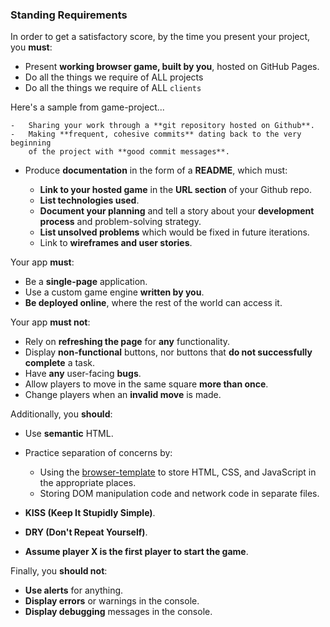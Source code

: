 ### Standing Requirements

In order to get a satisfactory score, by the time you present your project, you
**must**:

-   Present **working browser game, built by you**, hosted on GitHub Pages.
-   Do all the things we require of ALL projects
-   Do all the things we require of ALL `clients`


Here's a sample from game-project...



    -   Sharing your work through a **git repository hosted on Github**.
    -   Making **frequent, cohesive commits** dating back to the very beginning
        of the project with **good commit messages**.

-   Produce **documentation** in the form of a **README**, which must:

    -   **Link to your hosted game** in the **URL section** of your Github
        repo.
    -   **List technologies used**.
    -   **Document your planning** and tell a story about your **development
        process** and problem-solving strategy.
    -   **List unsolved problems** which would be fixed in future iterations.
    -   Link to **wireframes and user stories**.

Your app **must**:

-   Be a **single-page** application.
-   Use a custom game engine **written by you**.
-   **Be deployed online**, where the rest of the world can access it.




Your app **must not**:

-   Rely on **refreshing the page** for **any** functionality.
-   Display **non-functional** buttons, nor buttons that **do not successfully
    complete** a task.
-   Have **any** user-facing **bugs**.
-   Allow players to move in the same square **more than once**.
-   Change players when an **invalid move** is made.

Additionally, you **should**:

-   Use **semantic** HTML.
-   Practice separation of concerns by:

    -   Using the [browser-template](https://github.com/ga-wdi-boston/browser-template) to
        store HTML, CSS, and JavaScript in the appropriate places.
    -   Storing DOM manipulation code and network code in separate files.

-   **KISS (Keep It Stupidly Simple)**.
-   **DRY (Don't Repeat Yourself)**.
-   **Assume player X is the first player to start the game**.

Finally, you **should not**:

-   **Use alerts** for anything.
-   **Display errors** or warnings in the console.
-   **Display debugging** messages in the console.
